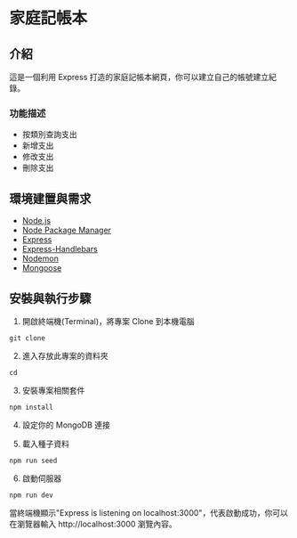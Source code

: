 # 家庭記帳本

## 介紹

這是一個利用 Express 打造的家庭記帳本網頁，你可以建立自己的帳號建立紀錄。

### 功能描述

- 按類別查詢支出 
- 新增支出
- 修改支出
- 刪除支出

## 環境建置與需求
- [Node.js](https://nodejs.org/en/)
- [Node Package Manager](https://www.npmjs.com/)
- [Express](https://www.npmjs.com/package/express)
- [Express-Handlebars](https://www.npmjs.com/package/express-handlebars)
- [Nodemon](https://www.npmjs.com/package/nodemon)
- [Mongoose](https://mongoosejs.com/)

## 安裝與執行步驟

1. 開啟終端機(Terminal)，將專案 Clone 到本機電腦

```
git clone
```

2. 進入存放此專案的資料夾

```
cd
```

3. 安裝專案相關套件

```
npm install
```

4. 設定你的 MongoDB 連接

5. 載入種子資料

```
npm run seed
```

6. 啟動伺服器
```
npm run dev
```

當終端機顯示"Express is listening on localhost:3000"，代表啟動成功，你可以在瀏覽器輸入 http://localhost:3000 瀏覽內容。